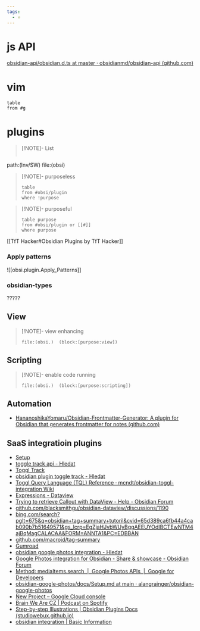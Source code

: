 ```yaml
---
tags:
  - ⭐
---
```


# js API
[obsidian-api/obsidian.d.ts at master · obsidianmd/obsidian-api (github.com)](https://github.com/obsidianmd/obsidian-api/blob/master/obsidian.d.ts)

# vim
```dataview
table
from #g

```

# plugins

> [!NOTE]- List
> ```query
path:(Inv/SW) file:(obsi)

> [!NOTE]- purposeless
> ```dataview
> table
> from #obsi/plugin
> where !purpose
> ```

> [!NOTE]- purposeful
> ```dataview
> table purpose
> from #obsi/plugin or [[#]]
> where purpose
> ```


[[TfT Hacker#Obsidian Plugins by TfT Hacker]]
### Apply patterns
![[obsi.plugin.Apply_Patterns]]

### obsidian-types
?????
## View

> [!NOTE]- view enhancing
> ```query
> file:(obsi.)  (block:[purpose:view])
> ```

## Scripting

> [!NOTE]- enable code running 
> ```query
> file:(obsi.)  (block:[purpose:scripting])
> ```

## Automation
- [HananoshikaYomaru/Obsidian-Frontmatter-Generator: A plugin for Obsidian that generates frontmatter for notes (github.com)](https://github.com/HananoshikaYomaru/Obsidian-Frontmatter-Generator)

## SaaS integratioin plugins
* [Setup](https://yukigasai.github.io/obsidian-google-calendar/Setup)
* [toggle track api - Hledat](https://www.bing.com/search?q=toggle+track+api&cvid=42a4192aab2c4eb5ad864b1ace8230fe&gs_lcrp=EgZjaHJvbWUqBggAEAAYQDIGCAAQABhAMgYIARAAGEAyBggCEAAYQDIGCAMQABhAMgYIBBBFGEEyBggFEEUYQdIBCDk2OThqMGo0qAIAsAIA&FORM=ANAB01&PC=EDBBAN)
* [Toggl Track](https://track.toggl.com/profile)
* [obsidian plugin toggle track - Hledat](https://www.bing.com/search?q=obsidian+plugin+toggle+track&cvid=dcb9ecba510f40faa4a1566c32de6f07&gs_lcrp=EgZjaHJvbWUyBggAEEUYOTIGCAEQABhAMgYIAhAAGEAyBggDEAAYQDIGCAQQABhAMgYIBRAAGEAyBggGEAAYQDIGCAcQABhAMgYICBAAGEDSAQkxNDc4NWowajSoAgCwAgA&FORM=ANAB01&PC=EDBBAN)
* [Toggl Query Language (TQL) Reference · mcndt/obsidian-toggl-integration Wiki](https://github.com/mcndt/obsidian-toggl-integration/wiki/Toggl-Query-Language-(TQL)-Reference)
* [Expressions - Dataview](https://blacksmithgu.github.io/obsidian-dataview/reference/expressions/)
* [Trying to retrieve Callout with DataView - Help - Obsidian Forum](https://forum.obsidian.md/t/trying-to-retrieve-callout-with-dataview/40312/13)
* [github.com/blacksmithgu/obsidian-dataview/discussions/1190](https://github.com/blacksmithgu/obsidian-dataview/discussions/1190)
* [bing.com/search?pglt=675&q=obsidian+tag+summary+tutoril&cvid=65d389ca6fb44a4cab090b7b51649571&gs_lcrp=EgZjaHJvbWUyBggAEEUYOdIBCTEwNTM4ajBqMagCALACAA&FORM=ANNTA1&PC=EDBBAN](https://www.bing.com/search?pglt=675&q=obsidian+tag+summary+tutoril&cvid=65d389ca6fb44a4cab090b7b51649571&gs_lcrp=EgZjaHJvbWUyBggAEEUYOdIBCTEwNTM4ajBqMagCALACAA&FORM=ANNTA1&PC=EDBBAN)
* [github.com/macrojd/tag-summary](https://github.com/macrojd/tag-summary)
* [Gumroad](https://app.gumroad.com/checkout)
* [obsidian google photos integration - Hledat](https://www.bing.com/search?pglt=675&q=obsidian+google+photos+integration&cvid=1583f9a955b64233a0502c71e343cf9b&gs_lcrp=EgZjaHJvbWUyBggAEEUYOTIGCAEQABhAMgYIAhAAGEAyBggDEAAYQDIGCAQQABhAMgYIBRAAGEAyBggGEAAYQDIGCAcQABhAMgYICBAAGEDSAQkxNjAwOWowajGoAgCwAgA&FORM=ANNTA1&PC=EDBBAN)
* [Google Photos integration for Obsidian - Share & showcase - Obsidian Forum](https://forum.obsidian.md/t/google-photos-integration-for-obsidian/51062)
* [Method: mediaItems.search  |  Google Photos APIs  |  Google for Developers](https://developers.google.com/photos/library/reference/rest/v1/mediaItems/search)
* [obsidian-google-photos/docs/Setup.md at main · alangrainger/obsidian-google-photos](https://github.com/alangrainger/obsidian-google-photos/blob/main/docs/Setup.md)
* [New Project – Google Cloud console](https://console.cloud.google.com/projectcreate)
* [Brain We Are CZ | Podcast on Spotify](https://open.spotify.com/show/3eWS853xF98xEe2nNAQ7au)
* [Step-by-step Illustrations | Obsidian Plugins Docs (studiowebux.github.io)](https://studiowebux.github.io/obsidian-plugins-docs/docs/spotify-link/steps/)
* [obsidian integration | Basic Information](https://developer.spotify.com/dashboard/00ff3724fc244ff0b31cac9a6f1b6c64/settings)

